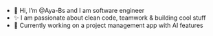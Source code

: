 - 👋 Hi, I’m @Aya-Bs and I am software engineer
- ✨ I am passionate about clean code, teamwork & building cool stuff
- 🌱 Currently working on a project management app with AI features


<!---
Aya-Bs/Aya-Bs is a ✨ special ✨ repository because its `README.md` (this file) appears on your GitHub profile.
You can click the Preview link to take a look at your changes.
--->
